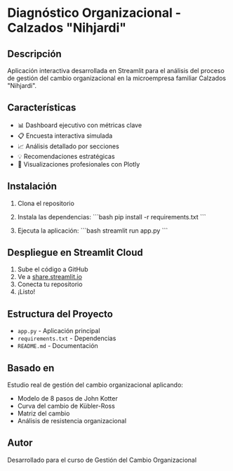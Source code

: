 # Diagnóstico Organizacional - Calzados "Nihjardi"

## Descripción
Aplicación interactiva desarrollada en Streamlit para el análisis del proceso de gestión del cambio organizacional en la microempresa familiar Calzados "Nihjardi".

## Características
- 📊 Dashboard ejecutivo con métricas clave
- 📋 Encuesta interactiva simulada
- 📈 Análisis detallado por secciones
- 💡 Recomendaciones estratégicas
- 🎯 Visualizaciones profesionales con Plotly

## Instalación

1. Clona el repositorio
2. Instala las dependencias:
\`\`\`bash
pip install -r requirements.txt
\`\`\`

3. Ejecuta la aplicación:
\`\`\`bash
streamlit run app.py
\`\`\`

## Despliegue en Streamlit Cloud

1. Sube el código a GitHub
2. Ve a [share.streamlit.io](https://share.streamlit.io)
3. Conecta tu repositorio
4. ¡Listo!

## Estructura del Proyecto
- `app.py` - Aplicación principal
- `requirements.txt` - Dependencias
- `README.md` - Documentación

## Basado en
Estudio real de gestión del cambio organizacional aplicando:
- Modelo de 8 pasos de John Kotter
- Curva del cambio de Kübler-Ross
- Matriz del cambio
- Análisis de resistencia organizacional

## Autor
Desarrollado para el curso de Gestión del Cambio Organizacional
